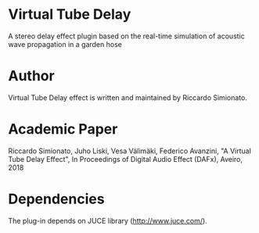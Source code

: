# Virtual Tube Delay

A stereo delay effect plugin based on the real-time simulation of acoustic wave propagation in a garden hose

# Author

Virtual Tube Delay effect is written and maintained by Riccardo Simionato.

# Academic Paper

Riccardo Simionato, Juho Liski, Vesa Välimäki, Federico Avanzini, "A Virtual Tube Delay Effect", In Proceedings of Digital Audio Effect (DAFx), Aveiro, 2018

# Dependencies
The plug-in depends on JUCE library (http://www.juce.com/).
